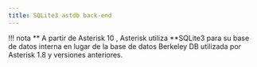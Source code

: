 ```yaml
---
title: SQLite3 astdb back-end
---
```


!!! nota ** A partir de Asterisk 10 , Asterisk utiliza **SQLite3 para su base de datos interna en lugar de la base de datos Berkeley DB utilizada por Asterisk 1.8 y versiones anteriores.